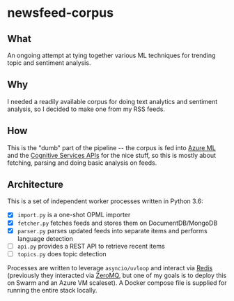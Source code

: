 # newsfeed-corpus

## What

An ongoing attempt at tying together various ML techniques for trending topic and sentiment analysis.

## Why

I needed a readily available corpus for doing text analytics and sentiment analysis, so I decided to make one from my RSS feeds.

## How

This is the "dumb" part of the pipeline -- the corpus is fed into [Azure ML][aml] and the [Cognitive Services APIs][csa] for the nice stuff, so this is mostly about fetching, parsing and doing basic analysis on feeds.

## Architecture

This is a set of independent worker processes written in Python 3.6:

* [x] `import.py` is a one-shot OPML importer
* [x] `fetcher.py` fetches feeds and stores them on DocumentDB/MongoDB
* [x] `parser.py` parses updated feeds into separate items and performs language detection
* [ ] `api.py` provides a REST API to retrieve recent items
* [ ] `topics.py` does topic detection

Processes are written to leverage `asyncio/uvloop` and interact via [Redis][redis] (previously they interacted via [ZeroMQ][0mq], but one of my goals is to deploy this on Swarm and an Azure VM scaleset). A Docker compose file is supplied for running the entire stack locally.

[0mq]: https://github.com/aio-libs/aiozmq
[csa]: https://www.microsoft.com/cognitive-services
[aml]: https://studio.azureml.net
[ap]: github.com/rcarmo/alpine-python/
[piku]: https://github.com/rcarmo/piku
[redis]: http://redis.io
